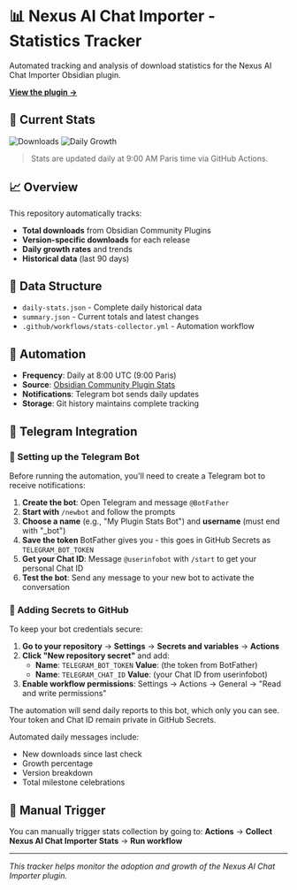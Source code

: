 # 📊 Nexus AI Chat Importer - Statistics Tracker

Automated tracking and analysis of download statistics for the Nexus AI Chat Importer Obsidian plugin.

**[View the plugin →](https://github.com/Superkikim/nexus-ai-chat-importer)**

## 🎯 Current Stats

![Downloads](https://img.shields.io/badge/Total%20Downloads-4,158-blue)
![Daily Growth](https://img.shields.io/badge/Daily%20Growth-+14-brightgreen)

> Stats are updated daily at 9:00 AM Paris time via GitHub Actions.

## 📈 Overview

This repository automatically tracks:
- **Total downloads** from Obsidian Community Plugins
- **Version-specific downloads** for each release
- **Daily growth rates** and trends
- **Historical data** (last 90 days)

## 📁 Data Structure

- `daily-stats.json` - Complete daily historical data
- `summary.json` - Current totals and latest changes
- `.github/workflows/stats-collector.yml` - Automation workflow

## 🤖 Automation

- **Frequency**: Daily at 8:00 UTC (9:00 Paris)
- **Source**: [Obsidian Community Plugin Stats](https://github.com/obsidianmd/obsidian-releases/blob/master/community-plugin-stats.json)
- **Notifications**: Telegram bot sends daily updates
- **Storage**: Git history maintains complete tracking

## 📱 Telegram Integration

### 🤖 Setting up the Telegram Bot

Before running the automation, you'll need to create a Telegram bot to receive notifications:

1. **Create the bot**: Open Telegram and message `@BotFather`
2. **Start with** `/newbot` and follow the prompts
3. **Choose a name** (e.g., "My Plugin Stats Bot") and **username** (must end with "_bot")
4. **Save the token** BotFather gives you - this goes in GitHub Secrets as `TELEGRAM_BOT_TOKEN`
5. **Get your Chat ID**: Message `@userinfobot` with `/start` to get your personal Chat ID
6. **Test the bot**: Send any message to your new bot to activate the conversation

### 🔐 Adding Secrets to GitHub

To keep your bot credentials secure:

1. **Go to your repository** → **Settings** → **Secrets and variables** → **Actions**
2. **Click "New repository secret"** and add:
   - **Name**: `TELEGRAM_BOT_TOKEN` **Value**: (the token from BotFather)
   - **Name**: `TELEGRAM_CHAT_ID` **Value**: (your Chat ID from userinfobot)
3. **Enable workflow permissions**: Settings → Actions → General → "Read and write permissions"

The automation will send daily reports to this bot, which only you can see. Your token and Chat ID remain private in GitHub Secrets.

Automated daily messages include:
- New downloads since last check
- Growth percentage
- Version breakdown
- Total milestone celebrations

## 🔧 Manual Trigger

You can manually trigger stats collection by going to:
**Actions** → **Collect Nexus AI Chat Importer Stats** → **Run workflow**

---

*This tracker helps monitor the adoption and growth of the Nexus AI Chat Importer plugin.*
